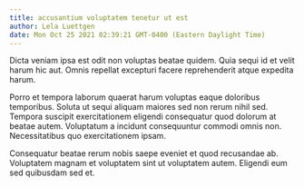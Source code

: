 ```yaml
---
title: accusantium voluptatem tenetur ut est
author: Lela Luettgen
date: Mon Oct 25 2021 02:39:21 GMT-0400 (Eastern Daylight Time)
---
```

Dicta veniam ipsa est odit non voluptas beatae quidem. Quia sequi id et velit harum hic aut. Omnis repellat excepturi facere reprehenderit atque expedita harum.

 Porro et tempora laborum quaerat harum voluptas eaque doloribus temporibus. Soluta ut sequi aliquam maiores sed non rerum nihil sed. Tempora suscipit exercitationem eligendi consequatur quod dolorum at beatae autem. Voluptatum a incidunt consequuntur commodi omnis non. Necessitatibus quo exercitationem ipsam.

 Consequatur beatae rerum nobis saepe eveniet et quod recusandae ab. Voluptatem magnam et voluptatem sint ut voluptatem autem. Eligendi eum sed quibusdam sed et.